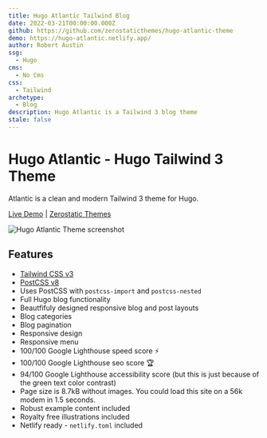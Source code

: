 ```yaml
---
title: Hugo Atlantic Tailwind Blog
date: 2022-03-21T00:00:00.000Z
github: https://github.com/zerostaticthemes/hugo-atlantic-theme
demo: https://hugo-atlantic.netlify.app/
author: Robert Austin
ssg:
  - Hugo
cms:
  - No Cms
css:
  - Tailwind
archetype:
  - Blog
description: Hugo Atlantic is a Tailwind 3 blog theme
stale: false
---
```


# Hugo Atlantic - Hugo Tailwind 3 Theme

Atlantic is a clean and modern Tailwind 3 theme for Hugo.

[Live Demo](https://hugo-atlantic.netlify.app/) |
[Zerostatic Themes](https://www.zerostatic.io/)

![Hugo Atlantic Theme screenshot](https://www.zerostatic.io/theme/hugo-atlantic/hugo-atlantic-screenshot.png)

## Features


- [Tailwind CSS v3](https://tailwindcss.com/docs)
- [PostCSS v8](https://postcss.org/)
- Uses PostCSS with `postcss-import` and `postcss-nested`
- Full Hugo blog functionality
- Beautfifuly designed responsive blog and post layouts
- Blog categories
- Blog pagination
- Responsive design
- Responsive menu
- 100/100 Google Lighthouse speed score ⚡
- 100/100 Google Lighthouse seo score 🏆
- 94/100 Google Lighthouse accessibility score (but this is just because of the green text color contrast)
- Page size is 8.7kB without images. You could load this site on a 56k modem in 1.5 seconds.
- Robust example content included
- Royalty free illustrations included
- Netlify ready - `netlify.toml` included
